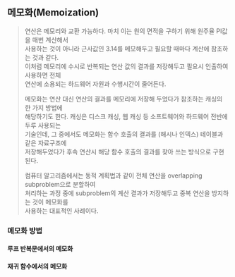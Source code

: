 ## 메모화(Memoization)

> 연산은 메모리와 교환 가능하다. 마치 이는 원의 면적을 구하기 위해 원주율 PI값을 매번 계산해서   
> 사용하는 것이 아니라 근사값인 3.14를 메모해두고 필요할 때마다 계산에 참조하는 것과 같다.    
> 이처럼 메모리에 수시로 반복되는 연산 값의 결과를 저장해두고 필요시 인출하여 사용하면 전체  
> 연산에 소용되는 하드웨어 자원과 수행시간이 줄어든다. 
>
> 메모화는 연산 대신 연산의 결과를 메모리에 저장해 두었다가 참조하는 캐싱의 한 가지 방법에  
> 해당하기도 한다. 캐싱은 디스크 캐싱, 웹 캐싱 등 소프트웨어와 하드웨어 전반에 두루 사용되는   
> 기술인데, 그 중에서도 메모화는 함수 호출의 결과를 (해시나 인덱스) 테이블과 같은 자료구조에   
> 저장해두었다가 후속 연산시 해당 함수 호출의 결과를 찾아 쓰는 방식으로 구현된다.
> 
> 컴퓨터 알고리즘에서는 동적 계획법과 같이 전체 연산을 overlapping subproblem으로 분할하여   
> 처리하는 과정 중에 subproblem의 계산 결과가 저장해두고 중복 연산을 방지하는 것이 메모화를   
> 사용하는 대표적인 사례이다.

### 메모화 방법

#### 루프 반복문에서의 메모화

#### 재귀 함수에서의 메모화

